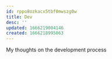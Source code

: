 ```yaml
---
id: rppo8ozkacx5tbf0mwszg0w
title: Dev
desc: ''
updated: 1666219004146
created: 1666218995063
---
```


My thoughts on the development process
